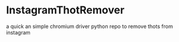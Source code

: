 # InstagramThotRemover
a quick an simple chromium driver python repo to remove thots from instagram
